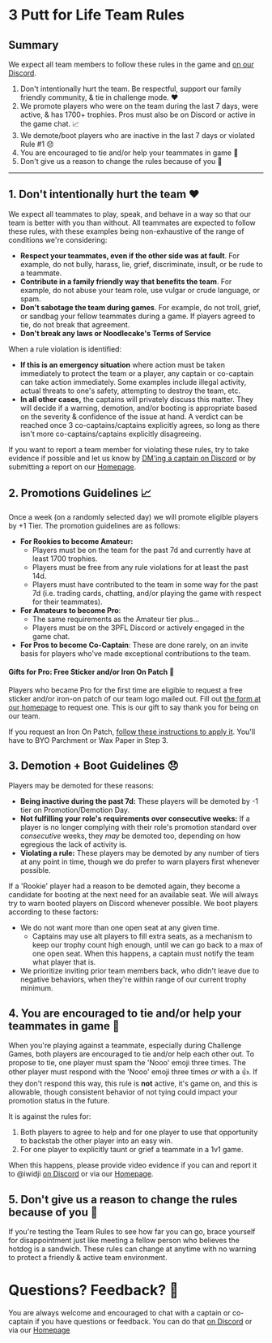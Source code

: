 # 3 Putt for Life Team Rules

## Summary
We expect all team members to follow these rules in the game and [on our Discord](https://discord.gg/RGzcnXfWhv).

1. Don't intentionally hurt the team. Be respectful, support our family friendly community, & tie in challenge mode. ❤️
2. We promote players who were on the team during the last 7 days, were active, & has 1700+ trophies. Pros must also be on Discord or active in the game chat. 📈
3. We demote/boot players who are inactive in the last 7 days or violated Rule #1 😞
4. You are encouraged to tie and/or help your teammates in game 🤝
5. Don't give us a reason to change the rules because of you 🌭

---

## 1. Don't intentionally hurt the team ❤️

We expect all teammates to play, speak, and behave in a way so that our team is better with you than without. All teammates are expected to follow these rules, with these examples being non-exhaustive of the range of conditions we're considering:

- **Respect your teammates, even if the other side was at fault**. For example, do not bully, harass, lie, grief, discriminate, insult, or be rude to a teammate.
- **Contribute in a family friendly way that benefits the team**. For example, do not abuse your team role, use vulgar or crude language, or spam.
- **Don't sabotage the team during games**. For example, do not troll, grief, or sandbag your fellow teammates during a game. If players agreed to tie, do not break that agreement.
- **Don't break any laws or Noodlecake's Terms of Service**

When a rule violation is identified:

- **If this is an emergency situation** where action must be taken immediately to protect the team or a player, any captain or co-captain can take action immediately. Some examples include illegal activity, actual threats to one's safety, attempting to destroy the team, etc.
- **In all other cases,** the captains will privately discuss this matter. They will decide if a warning, demotion, and/or booting is appropriate based on the severity & confidence of the issue at hand. A verdict can be reached once 3 co-captains/captains explicitly agrees, so long as there isn't more co-captains/captains explicitly disagreeing.

If you want to report a team member for violating these rules, try to take evidence if possible and let us know by [DM'ing a captain on Discord](https://discord.gg/RGzcnXfWhv) or by submitting a report on our [Homepage](https://linktr.ee/3pfl). 

 ## 2. Promotions Guidelines 📈
Once a week (on a randomly selected day) we will promote eligible players by +1 Tier. The promotion guidelines are as follows:

- **For Rookies to become Amateur:**
    - Players must be on the team for the past 7d and currently have at least 1700 trophies.
    - Players must be free from any rule violations for at least the past 14d.
    - Players must have contributed to the team in some way for the past 7d (i.e. trading cards, chatting, and/or playing the game with respect for their teammates).
- **For Amateurs to become Pro**:
    - The same requirements as the Amateur tier plus...
    - Players must be on the 3PFL Discord or actively engaged in the game chat.
- **For Pros to become Co-Captain**: These are done rarely, on an invite basis for players who've made exceptional contributions to the team.

#### Gifts for Pro: Free Sticker and/or Iron On Patch 💌
Players who became Pro for the first time are eligible to request a free sticker and/or iron-on patch of our team logo mailed out. Fill out [the form at our homepage](https://linktr.ee/3pfl) to request one. This is our gift to say thank you for being on our team.

If you request an Iron On Patch, [follow these instructions to apply it](https://d3ccuprjuqkp1j.cloudfront.net/SupportImages/PDFinstructions/Iron-On_Instructions_2021.pdf?utm_source=offline&utm_medium=productinstructions&utm_campaign=instructionsheet2022). You'll have to BYO Parchment or Wax Paper in Step 3.

## 3. Demotion + Boot Guidelines 😞
Players may be demoted for these reasons:

- **Being inactive during the past 7d:** These players will be demoted by -1 tier on Promotion/Demotion Day.
- **Not fulfilling your role's requirements over consecutive weeks:** If a player is no longer complying with their role's promotion standard over _consecutive_ weeks, they _may_ be demoted too, depending on how egregious the lack of activity is.
- **Violating a rule:** These players may be demoted by any number of tiers at any point in time, though we do prefer to warn players first whenever possible.

If a 'Rookie' player had a reason to be demoted again, they become a candidate for booting at the next need for an available seat. We will always try to warn booted players on Discord whenever possible. We boot players according to these factors:

- We do not want more than one open seat at any given time.
  - Captains may use alt players to fill extra seats, as a mechanism to keep our trophy count high enough, until we can go back to a max of one open seat. When this happens, a captain must notify the team what player that is.
- We prioritize inviting prior team members back, who didn't leave due to negative behaviors, when they're within range of our current trophy minimum.

## 4. You are encouraged to tie and/or help your teammates in game 🤝
When you're playing against a teammate, especially during Challenge Games, both players are encouraged to tie and/or help each other out. To propose to tie, one player must spam the 'Nooo' emoji three times. The other player must respond with the 'Nooo' emoji three times _or_ with a 👍. If they don't respond this way, this rule is **not** active, it's game on, and this is allowable, though consistent behavior of not tying could impact your promotion status in the future.

It is against the rules for:

1. Both players to agree to help and for one player to use that opportunity to backstab the other player into an easy win.
2. For one player to explicitly taunt or grief a teammate in a 1v1 game.

When this happens, please provide video evidence if you can and report it to @iwidji [on Discord](https://discord.gg/RGzcnXfWhv) or via our [Homepage](https://linktr.ee/3pfl).

## 5. Don't give us a reason to change the rules because of you 🌭
If you're testing the Team Rules to see how far you can go, brace yourself for disappointment just like meeting a fellow person who believes the hotdog is a sandwich. These rules can change at anytime with no warning to protect a friendly & active team environment.

# Questions? Feedback? 💬
You are always welcome and encouraged to chat with a captain or co-captain if you have questions or feedback. You can do that [on Discord](https://discord.gg/RGzcnXfWhv) or via our [Homepage](https://linktr.ee/3pfl)
